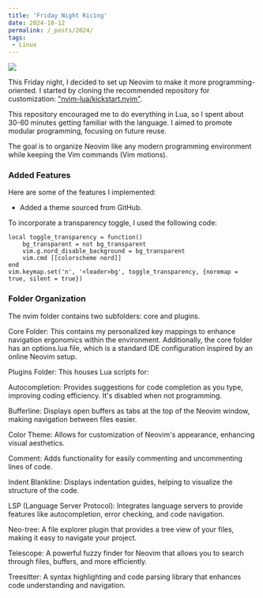 ```yaml
---
title: 'Friday Night Ricing'
date: 2024-10-12
permalink: /_posts/2024/
tags:
 - Linux
---
```


![](/home/arma/Documents/personal/weaponjournal/assets/img/rice.jpg)


This Friday night, I decided to set up Neovim to make it more programming-oriented. I started by cloning the recommended repository for customization: ["nvim-lua/kickstart.nvim"](https://github.com/nvim-lua/kickstart.nvim).

This repository encouraged me to do everything in Lua, so I spent about 30-60 minutes getting familiar with the language. I aimed to promote modular programming, focusing on future reuse.

The goal is to organize Neovim like any modern programming environment while keeping the Vim commands (Vim motions).

### Added Features

Here are some of the features I implemented:

- Added a theme sourced from GitHub.

To incorporate a transparency toggle, I used the following code:

    local toggle_transparency = function()
        bg_transparent = not bg_transparent
        vim.g.nord_disable_background = bg_transparent
        vim.cmd [[colorscheme nord]]
    end
    vim.keymap.set('n', '<leader>bg', toggle_transparency, {noremap = true, silent = true})


### Folder Organization

The nvim folder contains two subfolders: core and plugins.

Core Folder: This contains my personalized key mappings to enhance navigation ergonomics within the environment. Additionally, the core folder has an options.lua file, which is a standard IDE configuration inspired by an online Neovim setup.

Plugins Folder: This houses Lua scripts for:

Autocompletion: Provides suggestions for code completion as you type, improving coding efficiency. It's disabled when not programming.

Bufferline: Displays open buffers as tabs at the top of the Neovim window, making navigation between files easier.

Color Theme: Allows for customization of Neovim's appearance, enhancing visual aesthetics.

Comment: Adds functionality for easily commenting and uncommenting lines of code.

Indent Blankline: Displays indentation guides, helping to visualize the structure of the code.

LSP (Language Server Protocol): Integrates language servers to provide features like autocompletion, error checking, and code navigation.

Neo-tree: A file explorer plugin that provides a tree view of your files, making it easy to navigate your project.

Telescope: A powerful fuzzy finder for Neovim that allows you to search through files, buffers, and more efficiently.

Treesitter: A syntax highlighting and code parsing library that enhances code understanding and navigation.
